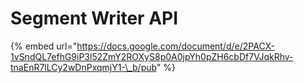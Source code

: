 # Segment Writer API

{% embed url="https://docs.google.com/document/d/e/2PACX-1vSndQL7efhG9iP3l52ZmY2ROXyS8p0A0jpYh0pZH6cbDf7VJqkRhv-tnaEnR7lLCy2wDnPxqmjY1-\_b/pub" %}




